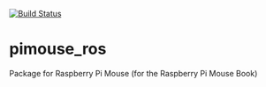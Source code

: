 [![Build Status](https://travis-ci.org/Teable/pimouse_ros.svg?branch=master)](https://travis-ci.org/Teable/pimouse_ros)

# pimouse_ros
Package for Raspberry Pi Mouse (for the Raspberry Pi Mouse Book)
